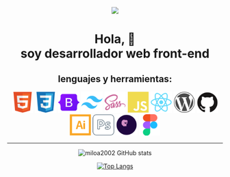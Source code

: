 <div id="header" align="center">
  <img src="https://media.giphy.com/media/11YMhfLfGoq5Gg/giphy.gif" />
  <h1 align="center">Hola, 👋 <br /> soy desarrollador web front-end</h1>
</div>
<div align="center">
  <h2 >lenguajes y herramientas: </h2>
  <div>
    <img src="https://github.com/devicons/devicon/blob/master/icons/html5/html5-original.svg" alt="html5" width="50"/>
    <img src="https://github.com/devicons/devicon/blob/master/icons/css3/css3-original.svg" alt="css3" width="50"/>
    <img src="https://github.com/devicons/devicon/blob/master/icons/bootstrap/bootstrap-original.svg" alt="bootstrap" width="50"/>
    <img src="https://github.com/devicons/devicon/blob/master/icons/tailwindcss/tailwindcss-original.svg" alt="tailwind" width="50"/>
    <img src="https://github.com/devicons/devicon/blob/master/icons/sass/sass-original.svg" alt="sass" width="50"/>
    <img src="https://github.com/devicons/devicon/blob/master/icons/javascript/javascript-plain.svg" alt="javascript" width="50"/>
    <img src="https://github.com/devicons/devicon/blob/master/icons/react/react-original.svg" alt="react" width="50"/>
    <img src="https://github.com/devicons/devicon/blob/master/icons/wordpress/wordpress-plain.svg" alt="wordpress" width="50"/>
    <img src="https://github.com/devicons/devicon/blob/master/icons/github/github-original.svg" alt="github" width="50"/>
    <img src="https://github.com/devicons/devicon/blob/master/icons/illustrator/illustrator-line.svg" alt="illsutrator" width="50"/>
    <img src="https://github.com/devicons/devicon/blob/master/icons/photoshop/photoshop-line.svg" alt="photoshop" width="50"/>
    <img src="https://github.com/devicons/devicon/blob/master/icons/aftereffects/aftereffects-original.svg" alt="after effects" width="50"/>
    <img src="https://github.com/devicons/devicon/blob/master/icons/figma/figma-original.svg" alt="figma" width="50"/>
  <div>
</div>

---
![miloa2002 GitHub stats](https://github-readme-stats.vercel.app/api?username=miloa2002&show_icons=true&theme=radical)
 
[![Top Langs](https://github-readme-stats.vercel.app/api/top-langs/?username=miloa2002&layout=compact)](https://github.com/anuraghazra/github-readme-stats)
